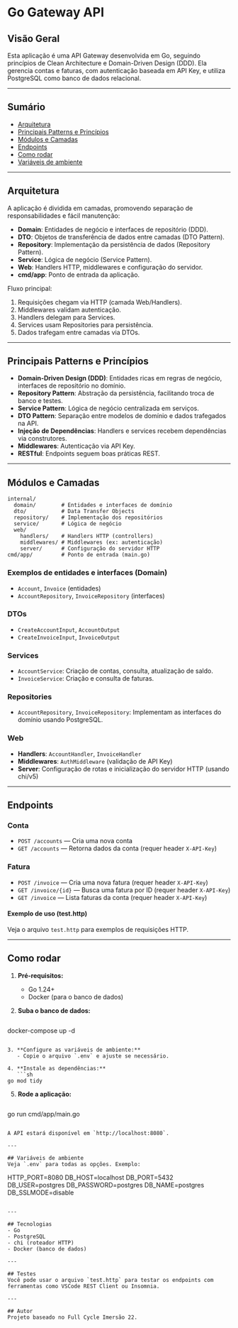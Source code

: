 # Go Gateway API

## Visão Geral

Esta aplicação é uma API Gateway desenvolvida em Go, seguindo princípios de Clean Architecture e Domain-Driven Design (DDD). Ela gerencia contas e faturas, com autenticação baseada em API Key, e utiliza PostgreSQL como banco de dados relacional.

---

## Sumário
- [Arquitetura](#arquitetura)
- [Principais Patterns e Princípios](#principais-patterns-e-princípios)
- [Módulos e Camadas](#módulos-e-camadas)
- [Endpoints](#endpoints)
- [Como rodar](#como-rodar)
- [Variáveis de ambiente](#variáveis-de-ambiente)

---

## Arquitetura

A aplicação é dividida em camadas, promovendo separação de responsabilidades e fácil manutenção:

- **Domain**: Entidades de negócio e interfaces de repositório (DDD).
- **DTO**: Objetos de transferência de dados entre camadas (DTO Pattern).
- **Repository**: Implementação da persistência de dados (Repository Pattern).
- **Service**: Lógica de negócio (Service Pattern).
- **Web**: Handlers HTTP, middlewares e configuração do servidor.
- **cmd/app**: Ponto de entrada da aplicação.

Fluxo principal:
1. Requisições chegam via HTTP (camada Web/Handlers).
2. Middlewares validam autenticação.
3. Handlers delegam para Services.
4. Services usam Repositories para persistência.
5. Dados trafegam entre camadas via DTOs.

---

## Principais Patterns e Princípios

- **Domain-Driven Design (DDD)**: Entidades ricas em regras de negócio, interfaces de repositório no domínio.
- **Repository Pattern**: Abstração da persistência, facilitando troca de banco e testes.
- **Service Pattern**: Lógica de negócio centralizada em serviços.
- **DTO Pattern**: Separação entre modelos de domínio e dados trafegados na API.
- **Injeção de Dependências**: Handlers e services recebem dependências via construtores.
- **Middlewares**: Autenticação via API Key.
- **RESTful**: Endpoints seguem boas práticas REST.

---

## Módulos e Camadas

```
internal/
  domain/        # Entidades e interfaces de domínio
  dto/           # Data Transfer Objects
  repository/    # Implementação dos repositórios
  service/       # Lógica de negócio
  web/
    handlers/    # Handlers HTTP (controllers)
    middlewares/ # Middlewares (ex: autenticação)
    server/      # Configuração do servidor HTTP
cmd/app/         # Ponto de entrada (main.go)
```

### Exemplos de entidades e interfaces (Domain)
- `Account`, `Invoice` (entidades)
- `AccountRepository`, `InvoiceRepository` (interfaces)

### DTOs
- `CreateAccountInput`, `AccountOutput`
- `CreateInvoiceInput`, `InvoiceOutput`

### Services
- `AccountService`: Criação de contas, consulta, atualização de saldo.
- `InvoiceService`: Criação e consulta de faturas.

### Repositories
- `AccountRepository`, `InvoiceRepository`: Implementam as interfaces do domínio usando PostgreSQL.

### Web
- **Handlers**: `AccountHandler`, `InvoiceHandler`
- **Middlewares**: `AuthMiddleware` (validação de API Key)
- **Server**: Configuração de rotas e inicialização do servidor HTTP (usando chi/v5)

---

## Endpoints

### Conta
- `POST /accounts` — Cria uma nova conta
- `GET /accounts` — Retorna dados da conta (requer header `X-API-Key`)

### Fatura
- `POST /invoice` — Cria uma nova fatura (requer header `X-API-Key`)
- `GET /invoice/{id}` — Busca uma fatura por ID (requer header `X-API-Key`)
- `GET /invoice` — Lista faturas da conta (requer header `X-API-Key`)

#### Exemplo de uso (test.http)
Veja o arquivo `test.http` para exemplos de requisições HTTP.

---

## Como rodar

1. **Pré-requisitos:**
   - Go 1.24+
   - Docker (para o banco de dados)

2. **Suba o banco de dados:**
   ```sh
docker-compose up -d
```

3. **Configure as variáveis de ambiente:**
   - Copie o arquivo `.env` e ajuste se necessário.

4. **Instale as dependências:**
   ```sh
go mod tidy
```

5. **Rode a aplicação:**
   ```sh
go run cmd/app/main.go
```

A API estará disponível em `http://localhost:8080`.

---

## Variáveis de ambiente
Veja `.env` para todas as opções. Exemplo:

```
HTTP_PORT=8080
DB_HOST=localhost
DB_PORT=5432
DB_USER=postgres
DB_PASSWORD=postgres
DB_NAME=postgres
DB_SSLMODE=disable
```

---

## Tecnologias
- Go
- PostgreSQL
- chi (roteador HTTP)
- Docker (banco de dados)

---

## Testes
Você pode usar o arquivo `test.http` para testar os endpoints com ferramentas como VSCode REST Client ou Insomnia.

---

## Autor
Projeto baseado no Full Cycle Imersão 22. 